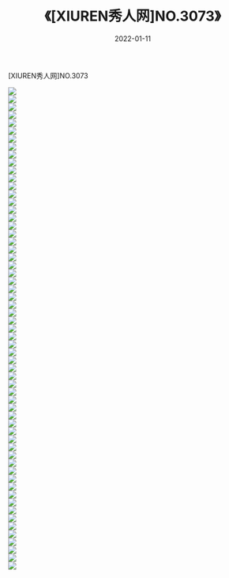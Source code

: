 ﻿---
layout: post
title:  《[XIUREN秀人网]NO.3073》
date:   2022-01-11
img: http://img.660000.xyz/Sharelink/秀人网/秀人网第04部分/[XIUREN秀人网]NO.3073/000.jpg
categories: [美女, 清纯, 唯美]
---

[XIUREN秀人网]NO.3073

 ![](http://img.660000.xyz/Sharelink/秀人网/秀人网第04部分/[XIUREN秀人网]NO.3073/001.jpg) <br>![](http://img.660000.xyz/Sharelink/秀人网/秀人网第04部分/[XIUREN秀人网]NO.3073/002.jpg) <br>![](http://img.660000.xyz/Sharelink/秀人网/秀人网第04部分/[XIUREN秀人网]NO.3073/003.jpg) <br>![](http://img.660000.xyz/Sharelink/秀人网/秀人网第04部分/[XIUREN秀人网]NO.3073/004.jpg) <br>![](http://img.660000.xyz/Sharelink/秀人网/秀人网第04部分/[XIUREN秀人网]NO.3073/005.jpg) <br>![](http://img.660000.xyz/Sharelink/秀人网/秀人网第04部分/[XIUREN秀人网]NO.3073/006.jpg) <br>![](http://img.660000.xyz/Sharelink/秀人网/秀人网第04部分/[XIUREN秀人网]NO.3073/007.jpg) <br>![](http://img.660000.xyz/Sharelink/秀人网/秀人网第04部分/[XIUREN秀人网]NO.3073/008.jpg) <br>![](http://img.660000.xyz/Sharelink/秀人网/秀人网第04部分/[XIUREN秀人网]NO.3073/009.jpg) <br>![](http://img.660000.xyz/Sharelink/秀人网/秀人网第04部分/[XIUREN秀人网]NO.3073/010.jpg) <br>![](http://img.660000.xyz/Sharelink/秀人网/秀人网第04部分/[XIUREN秀人网]NO.3073/011.jpg) <br>![](http://img.660000.xyz/Sharelink/秀人网/秀人网第04部分/[XIUREN秀人网]NO.3073/012.jpg) <br>![](http://img.660000.xyz/Sharelink/秀人网/秀人网第04部分/[XIUREN秀人网]NO.3073/013.jpg) <br>![](http://img.660000.xyz/Sharelink/秀人网/秀人网第04部分/[XIUREN秀人网]NO.3073/014.jpg) <br>![](http://img.660000.xyz/Sharelink/秀人网/秀人网第04部分/[XIUREN秀人网]NO.3073/015.jpg) <br>![](http://img.660000.xyz/Sharelink/秀人网/秀人网第04部分/[XIUREN秀人网]NO.3073/016.jpg) <br>![](http://img.660000.xyz/Sharelink/秀人网/秀人网第04部分/[XIUREN秀人网]NO.3073/017.jpg) <br>![](http://img.660000.xyz/Sharelink/秀人网/秀人网第04部分/[XIUREN秀人网]NO.3073/018.jpg) <br>![](http://img.660000.xyz/Sharelink/秀人网/秀人网第04部分/[XIUREN秀人网]NO.3073/019.jpg) <br>![](http://img.660000.xyz/Sharelink/秀人网/秀人网第04部分/[XIUREN秀人网]NO.3073/020.jpg) <br>![](http://img.660000.xyz/Sharelink/秀人网/秀人网第04部分/[XIUREN秀人网]NO.3073/021.jpg) <br>![](http://img.660000.xyz/Sharelink/秀人网/秀人网第04部分/[XIUREN秀人网]NO.3073/022.jpg) <br>![](http://img.660000.xyz/Sharelink/秀人网/秀人网第04部分/[XIUREN秀人网]NO.3073/023.jpg) <br>![](http://img.660000.xyz/Sharelink/秀人网/秀人网第04部分/[XIUREN秀人网]NO.3073/024.jpg) <br>![](http://img.660000.xyz/Sharelink/秀人网/秀人网第04部分/[XIUREN秀人网]NO.3073/025.jpg) <br>![](http://img.660000.xyz/Sharelink/秀人网/秀人网第04部分/[XIUREN秀人网]NO.3073/026.jpg) <br>![](http://img.660000.xyz/Sharelink/秀人网/秀人网第04部分/[XIUREN秀人网]NO.3073/027.jpg) <br>![](http://img.660000.xyz/Sharelink/秀人网/秀人网第04部分/[XIUREN秀人网]NO.3073/028.jpg) <br>![](http://img.660000.xyz/Sharelink/秀人网/秀人网第04部分/[XIUREN秀人网]NO.3073/029.jpg) <br>![](http://img.660000.xyz/Sharelink/秀人网/秀人网第04部分/[XIUREN秀人网]NO.3073/030.jpg) <br>![](http://img.660000.xyz/Sharelink/秀人网/秀人网第04部分/[XIUREN秀人网]NO.3073/031.jpg) <br>![](http://img.660000.xyz/Sharelink/秀人网/秀人网第04部分/[XIUREN秀人网]NO.3073/032.jpg) <br>![](http://img.660000.xyz/Sharelink/秀人网/秀人网第04部分/[XIUREN秀人网]NO.3073/033.jpg) <br>![](http://img.660000.xyz/Sharelink/秀人网/秀人网第04部分/[XIUREN秀人网]NO.3073/034.jpg) <br>![](http://img.660000.xyz/Sharelink/秀人网/秀人网第04部分/[XIUREN秀人网]NO.3073/035.jpg) <br>![](http://img.660000.xyz/Sharelink/秀人网/秀人网第04部分/[XIUREN秀人网]NO.3073/036.jpg) <br>![](http://img.660000.xyz/Sharelink/秀人网/秀人网第04部分/[XIUREN秀人网]NO.3073/037.jpg) <br>![](http://img.660000.xyz/Sharelink/秀人网/秀人网第04部分/[XIUREN秀人网]NO.3073/038.jpg) <br>![](http://img.660000.xyz/Sharelink/秀人网/秀人网第04部分/[XIUREN秀人网]NO.3073/039.jpg) <br>![](http://img.660000.xyz/Sharelink/秀人网/秀人网第04部分/[XIUREN秀人网]NO.3073/040.jpg) <br>![](http://img.660000.xyz/Sharelink/秀人网/秀人网第04部分/[XIUREN秀人网]NO.3073/041.jpg) <br>![](http://img.660000.xyz/Sharelink/秀人网/秀人网第04部分/[XIUREN秀人网]NO.3073/042.jpg) <br>![](http://img.660000.xyz/Sharelink/秀人网/秀人网第04部分/[XIUREN秀人网]NO.3073/043.jpg) <br>![](http://img.660000.xyz/Sharelink/秀人网/秀人网第04部分/[XIUREN秀人网]NO.3073/044.jpg) <br>![](http://img.660000.xyz/Sharelink/秀人网/秀人网第04部分/[XIUREN秀人网]NO.3073/045.jpg) <br>![](http://img.660000.xyz/Sharelink/秀人网/秀人网第04部分/[XIUREN秀人网]NO.3073/046.jpg) <br>![](http://img.660000.xyz/Sharelink/秀人网/秀人网第04部分/[XIUREN秀人网]NO.3073/047.jpg) <br>![](http://img.660000.xyz/Sharelink/秀人网/秀人网第04部分/[XIUREN秀人网]NO.3073/048.jpg) <br>![](http://img.660000.xyz/Sharelink/秀人网/秀人网第04部分/[XIUREN秀人网]NO.3073/049.jpg) <br>![](http://img.660000.xyz/Sharelink/秀人网/秀人网第04部分/[XIUREN秀人网]NO.3073/050.jpg) <br>![](http://img.660000.xyz/Sharelink/秀人网/秀人网第04部分/[XIUREN秀人网]NO.3073/051.jpg) <br>![](http://img.660000.xyz/Sharelink/秀人网/秀人网第04部分/[XIUREN秀人网]NO.3073/052.jpg) <br>![](http://img.660000.xyz/Sharelink/秀人网/秀人网第04部分/[XIUREN秀人网]NO.3073/053.jpg) <br>![](http://img.660000.xyz/Sharelink/秀人网/秀人网第04部分/[XIUREN秀人网]NO.3073/054.jpg) <br>![](http://img.660000.xyz/Sharelink/秀人网/秀人网第04部分/[XIUREN秀人网]NO.3073/055.jpg) <br>![](http://img.660000.xyz/Sharelink/秀人网/秀人网第04部分/[XIUREN秀人网]NO.3073/056.jpg) <br>![](http://img.660000.xyz/Sharelink/秀人网/秀人网第04部分/[XIUREN秀人网]NO.3073/057.jpg) <br>![](http://img.660000.xyz/Sharelink/秀人网/秀人网第04部分/[XIUREN秀人网]NO.3073/058.jpg) <br>![](http://img.660000.xyz/Sharelink/秀人网/秀人网第04部分/[XIUREN秀人网]NO.3073/059.jpg) <br>![](http://img.660000.xyz/Sharelink/秀人网/秀人网第04部分/[XIUREN秀人网]NO.3073/060.jpg) <br>![](http://img.660000.xyz/Sharelink/秀人网/秀人网第04部分/[XIUREN秀人网]NO.3073/061.jpg) <br>